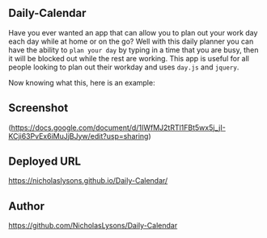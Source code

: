 ## Daily-Calendar


Have you ever wanted an app that can allow you to plan out your work day each day while at home or on the go? Well with this daily planner you can have the ability to `plan your day` by typing in a time that you are busy, then it will be blocked out while the rest are working. This app is useful for all people looking to plan out their workday and uses `day.js` and `jquery`.

Now knowing what this, here is an example:
## Screenshot

(https://docs.google.com/document/d/1IWfMJ2tRTl1FBt5wx5j_jI-KCji63PvEx6iMuJjBJyw/edit?usp=sharing)

## Deployed URL

https://nicholaslysons.github.io/Daily-Calendar/
## Author

https://github.com/NicholasLysons/Daily-Calendar





